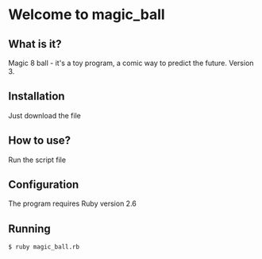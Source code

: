 # Welcome to magic_ball

## What is it?

Magic 8 ball - it's a toy program, a comic way to predict the future. Version 3.

## Installation

Just download the file

## How to use?

Run the script file

## Configuration

The program requires Ruby version 2.6

## Running

```
$ ruby magic_ball.rb
```
